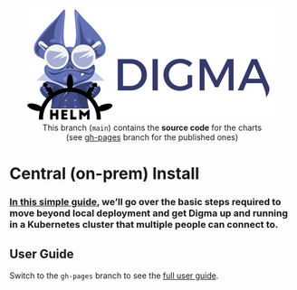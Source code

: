 <p align="center">
  <picture>
    <source media="(prefers-color-scheme: dark)" srcset=".github/images/digma-helm-dark.png">
    <source media="(prefers-color-scheme: light)" srcset=".github/images/digma-helm-light.png">
    <img width="446" height="200" src=".github/images/digma-helm-light.png" alt="digma+helm logos">
  </picture>
   <br/>
  This branch (<code>main</code>) contains the <b>source code</b> for the charts
  <br/>
  (see <a href="https://github.com/digma-ai/helm-chart/tree/gh-pages">gh-pages</a> branch for the published ones)
</p>

# Central (on-prem) Install
### [In this simple guide](https://docs.digma.ai/digma-developer-guide/installation/central-on-prem-install), we’ll go over the basic steps required to move beyond local deployment and get Digma up and running in a Kubernetes cluster that multiple people can connect to.


## User Guide
Switch to the `gh-pages` branch to see the [full user guide](https://github.com/digma-ai/helm-chart/tree/gh-pages).
